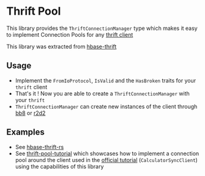 # Thrift Pool 

This library provides the `ThriftConnectionManager` type which makes it easy to implement Connection Pools for any [thrift client](https://docs.rs/thrift/latest/thrift/)

This library was extracted from [hbase-thrift](https://crates.io/crates/hbase-thrift)

## Usage

- Implement the `FromIoProtocol`, `IsValid` and the `HasBroken` traits for your `thrift` client
- That's it ! Now you are able to create a `ThriftConnectionManager` with your `thrift`
- `ThriftConnectionManager` can create new instances of the client through [bb8](https://github.com/djc/bb8/) or [r2d2](https://github.com/sfackler/r2d2)

## Examples

- See [hbase-thrift-rs](https://github.com/midnightexigent/hbase-thrift-rs)
- See [thrift-pool-tutorial](https://github.com/midnightexigent/thrift-pool-tutorial) which showcases how to implement a connection pool around the client used in the [official tutorial](https://github.com/apache/thrift/tree/master/tutorial) (`CalculatorSyncClient`) using the capabilities of this library


